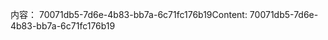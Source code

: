 <span data-ttu-id="244f5-101">内容： 70071db5-7d6e-4b83-bb7a-6c71fc176b19</span><span class="sxs-lookup"><span data-stu-id="244f5-101">Content: 70071db5-7d6e-4b83-bb7a-6c71fc176b19</span></span>